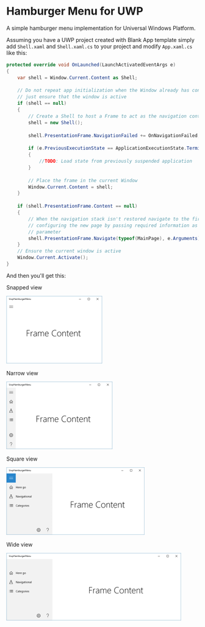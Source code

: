 # Hamburger Menu for UWP
A simple hamburger menu implementation for Universal Windows Platform.

Assuming you have a UWP project created with Blank App template simply add `Shell.xaml` and `Shell.xaml.cs` to your project and modify `App.xaml.cs` like this:

```C#
protected override void OnLaunched(LaunchActivatedEventArgs e)
{
    var shell = Window.Current.Content as Shell;

    // Do not repeat app initialization when the Window already has content,
    // just ensure that the window is active
    if (shell == null)
    {
        // Create a Shell to host a Frame to act as the navigation context and navigate to the first page
        shell = new Shell();

        shell.PresentationFrame.NavigationFailed += OnNavigationFailed;

        if (e.PreviousExecutionState == ApplicationExecutionState.Terminated)
        {
            //TODO: Load state from previously suspended application
        }

        // Place the frame in the current Window
        Window.Current.Content = shell;
    }

    if (shell.PresentationFrame.Content == null)
    {
        // When the navigation stack isn't restored navigate to the first page,
        // configuring the new page by passing required information as a navigation
        // parameter
        shell.PresentationFrame.Navigate(typeof(MainPage), e.Arguments);
    }
    // Ensure the current window is active
    Window.Current.Activate();
}

```

And then you'll get this:

Snapped view

![Snapped view](docs/snapped.png)

Narrow view

![Narrow view](docs/narrow.png)

Square view

![Square view](docs/square.png)

Wide view

![Wide view](docs/wide.png)
